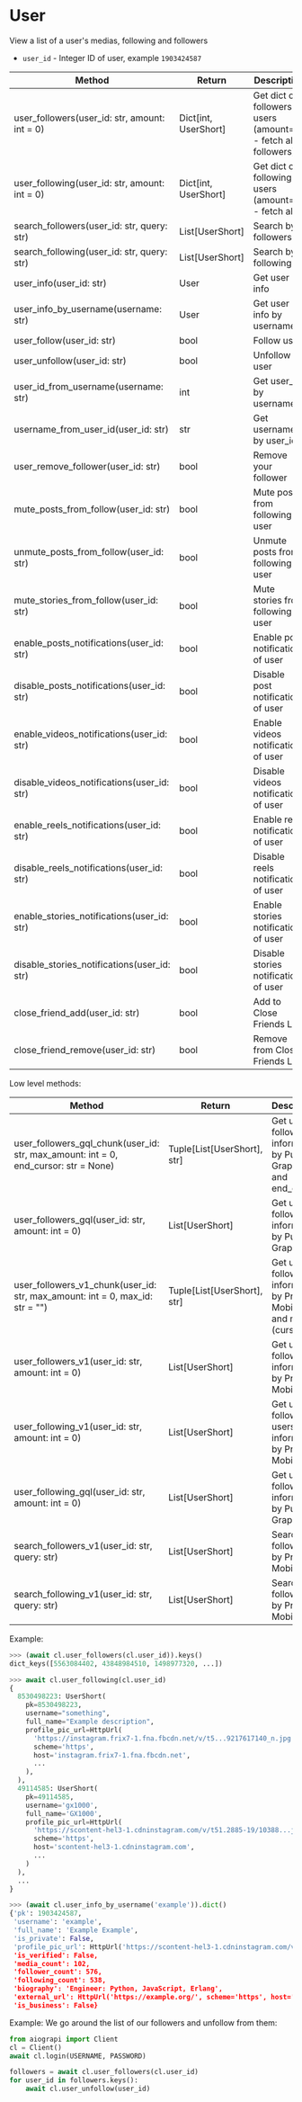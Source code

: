 # User

View a list of a user's medias, following and followers

* `user_id` - Integer ID of user, example `1903424587`

| Method                                        | Return                | Description                                                  |
|-----------------------------------------------|-----------------------|--------------------------------------------------------------|
| user_followers(user_id: str, amount: int = 0) | Dict\[int, UserShort] | Get dict of followers users (amount=0 - fetch all followers) |
| user_following(user_id: str, amount: int = 0) | Dict\[int, UserShort] | Get dict of following users (amount=0 - fetch all)           |
| search_followers(user_id: str, query: str)    | List[UserShort]       | Search by followers                                          |
| search_following(user_id: str, query: str)    | List[UserShort]       | Search by following                                          |
| user_info(user_id: str)                       | User                  | Get user info                                                |
| user_info_by_username(username: str)          | User                  | Get user info by username                                    |
| user_follow(user_id: str)                     | bool                  | Follow user                                                  |
| user_unfollow(user_id: str)                   | bool                  | Unfollow user                                                |
| user_id_from_username(username: str)          | int                   | Get user_id by username                                      |
| username_from_user_id(user_id: str)           | str                   | Get username by user_id                                      |
| user_remove_follower(user_id: str)            | bool                  | Remove your follower                                         |
| mute_posts_from_follow(user_id: str)          | bool                  | Mute posts from following user                               |
| unmute_posts_from_follow(user_id: str)        | bool                  | Unmute posts from following user                             |
| mute_stories_from_follow(user_id: str)        | bool                  | Mute stories from following user                             |
| enable_posts_notifications(user_id: str)      | bool                  | Enable post notifications of user                            |
| disable_posts_notifications(user_id: str)     | bool                  | Disable post notifications of user                           |
| enable_videos_notifications(user_id: str)     | bool                  | Enable videos notifications of user                          |
| disable_videos_notifications(user_id: str)    | bool                  | Disable videos notifications of user                         |
| enable_reels_notifications(user_id: str)      | bool                  | Enable reels notifications of user                           |
| disable_reels_notifications(user_id: str)     | bool                  | Disable reels notifications of user                          |
| enable_stories_notifications(user_id: str)    | bool                  | Enable stories notifications of user                         |
| disable_stories_notifications(user_id: str)   | bool                  | Disable stories notifications of user                        |
| close_friend_add(user_id: str)                | bool                  | Add to Close Friends List                                    |
| close_friend_remove(user_id: str)             | bool                  | Remove from Close Friends List                               |

Low level methods:

| Method                                                                              | Return                      | Description                                                                |
|-------------------------------------------------------------------------------------|-----------------------------|----------------------------------------------------------------------------|
| user_followers_gql_chunk(user_id: str, max_amount: int = 0, end_cursor: str = None) | Tuple[List[UserShort], str] | Get user's followers information by Public Graphql API and end_cursor      |
| user_followers_gql(user_id: str, amount: int = 0)                                   | List[UserShort]             | Get user's followers information by Public Graphql API                     |
| user_followers_v1_chunk(user_id: str, max_amount: int = 0, max_id: str = "")        | Tuple[List[UserShort], str] | Get user's followers information by Private Mobile API and max_id (cursor) |
| user_followers_v1(user_id: str, amount: int = 0)                                    | List[UserShort]             | Get user's followers information by Private Mobile API                     |
| user_following_v1(user_id: str, amount: int = 0)                                    | List[UserShort]             | Get user's following users information by Private Mobile API               |
| user_following_gql(user_id: str, amount: int = 0)                                   | List[UserShort]             | Get user's following information by Public Graphql API                     |
| search_followers_v1(user_id: str, query: str)                                       | List[UserShort]             | Search by followers by Private Mobile API                                  |
| search_following_v1(user_id: str, query: str)                                       | List[UserShort]             | Search by following by Private Mobile API                                  |

Example:

``` python
>>> (await cl.user_followers(cl.user_id)).keys()
dict_keys([5563084402, 43848984510, 1498977320, ...])

>>> await cl.user_following(cl.user_id)
{
  8530498223: UserShort(
    pk=8530498223,
    username="something",
    full_name="Example description",
    profile_pic_url=HttpUrl(
      'https://instagram.frix7-1.fna.fbcdn.net/v/t5...9217617140_n.jpg',
      scheme='https',
      host='instagram.frix7-1.fna.fbcdn.net',
      ...
    ),
  ),
  49114585: UserShort(
    pk=49114585,
    username='gx1000',
    full_name='GX1000',
    profile_pic_url=HttpUrl(
      'https://scontent-hel3-1.cdninstagram.com/v/t51.2885-19/10388...jpg',
      scheme='https',
      host='scontent-hel3-1.cdninstagram.com',
      ...
    )
  ),
  ...
}

>>> (await cl.user_info_by_username('example')).dict()
{'pk': 1903424587,
 'username': 'example',
 'full_name': 'Example Example',
 'is_private': False,
 'profile_pic_url': HttpUrl('https://scontent-hel3-1.cdninstagram.com/v/t51.2885-19/s150x150/123884060_803537687159702_2508263208740189974_n.jpg?...', scheme='https', host='scontent-hel3-1.cdninstagram.com', tld='com', host_type='domain', ...'),
 'is_verified': False,
 'media_count': 102,
 'follower_count': 576,
 'following_count': 538,
 'biography': 'Engineer: Python, JavaScript, Erlang',
 'external_url': HttpUrl('https://example.org/', scheme='https', host='example.org', tld='com', host_type='domain', path='/'),
 'is_business': False}

```

Example: We go around the list of our followers and unfollow from them:

``` python
from aiograpi import Client
cl = Client()
await cl.login(USERNAME, PASSWORD)

followers = await cl.user_followers(cl.user_id)
for user_id in followers.keys():
    await cl.user_unfollow(user_id)
```
